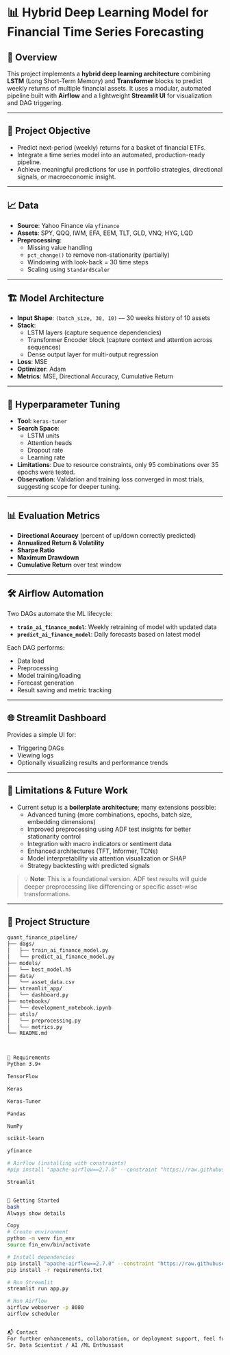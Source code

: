 
# 📊 Hybrid Deep Learning Model for Financial Time Series Forecasting

## 🧠 Overview

This project implements a **hybrid deep learning architecture** combining **LSTM** (Long Short-Term Memory) and **Transformer** blocks to predict weekly returns of multiple financial assets. It uses a modular, automated pipeline built with **Airflow** and a lightweight **Streamlit UI** for visualization and DAG triggering.

---

## 🧾 Project Objective

- Predict next-period (weekly) returns for a basket of financial ETFs.
- Integrate a time series model into an automated, production-ready pipeline.
- Achieve meaningful predictions for use in portfolio strategies, directional signals, or macroeconomic insight.

---

## 📈 Data

- **Source**: Yahoo Finance via `yfinance`
- **Assets**: SPY, QQQ, IWM, EFA, EEM, TLT, GLD, VNQ, HYG, LQD
- **Preprocessing**:
  - Missing value handling
  - `pct_change()` to remove non-stationarity (partially)
  - Windowing with look-back = 30 time steps
  - Scaling using `StandardScaler`

---

## 🏗️ Model Architecture

- **Input Shape**: `(batch_size, 30, 10)` — 30 weeks history of 10 assets
- **Stack**:
  - LSTM layers (capture sequence dependencies)
  - Transformer Encoder block (capture context and attention across sequences)
  - Dense output layer for multi-output regression
- **Loss**: MSE
- **Optimizer**: Adam
- **Metrics**: MSE, Directional Accuracy, Cumulative Return

---

## 🔧 Hyperparameter Tuning

- **Tool**: `keras-tuner`
- **Search Space**:
  - LSTM units
  - Attention heads
  - Dropout rate
  - Learning rate
- **Limitations**: Due to resource constraints, only 95 combinations over 35 epochs were tested.
- **Observation**: Validation and training loss converged in most trials, suggesting scope for deeper tuning.

---

## 📊 Evaluation Metrics

- **Directional Accuracy** (percent of up/down correctly predicted)
- **Annualized Return & Volatility**
- **Sharpe Ratio**
- **Maximum Drawdown**
- **Cumulative Return** over test window

---

## 🛠️ Airflow Automation

Two DAGs automate the ML lifecycle:

- **`train_ai_finance_model`**: Weekly retraining of model with updated data
- **`predict_ai_finance_model`**: Daily forecasts based on latest model

Each DAG performs:
- Data load
- Preprocessing
- Model training/loading
- Forecast generation
- Result saving and metric tracking

---

## 🌐 Streamlit Dashboard

Provides a simple UI for:
- Triggering DAGs
- Viewing logs
- Optionally visualizing results and performance trends

---

## 🧪 Limitations & Future Work

- Current setup is a **boilerplate architecture**; many extensions possible:
  - Advanced tuning (more combinations, epochs, batch size, embedding dimensions)
  - Improved preprocessing using ADF test insights for better stationarity control
  - Integration with macro indicators or sentiment data
  - Enhanced architectures (TFT, Informer, TCNs)
  - Model interpretability via attention visualization or SHAP
  - Strategy backtesting with predicted signals

> 💡 **Note**: This is a foundational version. ADF test results will guide deeper preprocessing like differencing or specific asset-wise transformations.

---

## 📁 Project Structure

```bash
quant_finance_pipeline/
├── dags/
│   ├── train_ai_finance_model.py
│   └── predict_ai_finance_model.py
├── models/
│   └── best_model.h5
├── data/
│   └── asset_data.csv
├── streamlit_app/
│   └── dashboard.py
├── notebooks/
│   └── development_notebook.ipynb
├── utils/
│   └── preprocessing.py
│   └── metrics.py
└── README.md



🧰 Requirements
Python 3.9+

TensorFlow

Keras

Keras-Tuner

Pandas

NumPy

scikit-learn

yfinance

# Airflow (installing with constraints)
#pip install "apache-airflow==2.7.0" --constraint "https://raw.githubusercontent.com/apache/airflow/constraints-2.7.0/constraints-3.8.txt"

Streamlit


🚀 Getting Started
bash
Always show details

Copy
# Create environment
python -m venv fin_env
source fin_env/bin/activate

# Install dependencies
pip install "apache-airflow==2.7.0" --constraint "https://raw.githubusercontent.com/apache/airflow/constraints-2.7.0/constraints-3.8.txt"
pip install -r requirements.txt

# Run Streamlit
streamlit run app.py

# Run Airflow
airflow webserver -p 8080
airflow scheduler


📬 Contact
For further enhancements, collaboration, or deployment support, feel free to reach out. Navin Dwivedy +917307795703
Sr. Data Scientist / AI /ML Enthusiast
